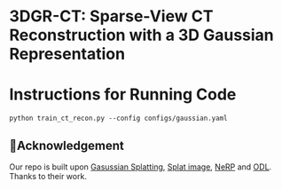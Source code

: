 # 3DGR-CT: Sparse-View CT Reconstruction with a 3D Gaussian Representation






# Instructions for Running Code


```
python train_ct_recon.py --config configs/gaussian.yaml
```

## 🤝Acknowledgement

Our repo is built upon [Gasussian Splatting](https://github.com/graphdeco-inria/gaussian-splatting), [Splat image](https://github.com/szymanowiczs/splatter-image), [NeRP](https://github.com/liyues/NeRP) and [ODL](https://github.com/odlgroup/odl). Thanks to their work.
